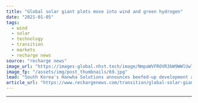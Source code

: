 ```yaml
---
title: "Global solar giant plots move into wind and green hydrogen"
date: "2021-01-05"
tags: 
  - wind
  - solar
  - technology
  - transition
  - markets
  - recharge news
source: "recharge news"
image_url: "https://images-global.nhst.tech/image/NmpaWVFROVR3bW9WWlUwTlBBQ2pEd2oxSlhxMFMxcDdrdVUvMGxzVjd6RT0=/nhst/binary/1a9ecacbeb40dec8f585f4d15c97271c"
image_fp: "/assets/img/post_thumbnails/69.jpg"
lead: "South Korea's Hanwha Solutions announces beefed-up development and EPC operation and H2 technology unit"
article_url: "https://www.rechargenews.com/transition/global-solar-giant-plots-move-into-wind-and-green-hydrogen/2-1-938894"
---
```


---
